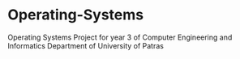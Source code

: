 # Operating-Systems
Operating Systems Project for year 3 of Computer Engineering and Informatics Department of University of Patras
